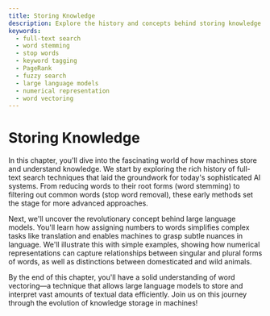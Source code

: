 ```yaml
---
title: Storing Knowledge
description: Explore the history and concepts behind storing knowledge in machines, from early full-text search techniques to modern large language models.
keywords:
  - full-text search
  - word stemming
  - stop words
  - keyword tagging
  - PageRank
  - fuzzy search
  - large language models
  - numerical representation
  - word vectoring
---
```


# Storing Knowledge

In this chapter, you'll dive into the fascinating world of how machines store and understand knowledge. We start by exploring the rich history of full-text search techniques that laid the groundwork for today's sophisticated AI systems. From reducing words to their root forms (word stemming) to filtering out common words (stop word removal), these early methods set the stage for more advanced approaches.

Next, we'll uncover the revolutionary concept behind large language models. You'll learn how assigning numbers to words simplifies complex tasks like translation and enables machines to grasp subtle nuances in language. We'll illustrate this with simple examples, showing how numerical representations can capture relationships between singular and plural forms of words, as well as distinctions between domesticated and wild animals.

By the end of this chapter, you'll have a solid understanding of word vectoring—a technique that allows large language models to store and interpret vast amounts of textual data efficiently. Join us on this journey through the evolution of knowledge storage in machines!